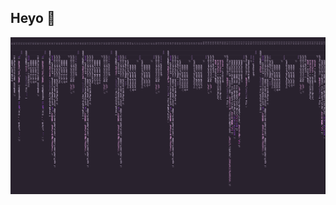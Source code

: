 ## Heyo 👾

![opacity:.5](https://raw.githubusercontent.com/jadissa/jadissa/refs/heads/main/images/bg.png)
<!--
![Top Langs](https://github-readme-stats.vercel.app/api/top-langs/?username=jadissa&theme=synthwave)

![Jadissa's GitHub stats](https://github-readme-stats.vercel.app/api?username=jadissa&show_icons=true&theme=synthwave)

**jadissa/jadissa** is a ✨ _special_ ✨ repository because its `README.md` (this file) appears on your GitHub profile.

Here are some ideas to get you started:

- 🔭 I’m currently working on ...
- 🌱 I’m currently learning ...
- 👯 I’m looking to collaborate on ...
- 🤔 I’m looking for help with ...
- 💬 Ask me about ...
- 📫 How to reach me: ...
- 😄 Pronouns: ...
- ⚡ Fun fact: ...
-->
